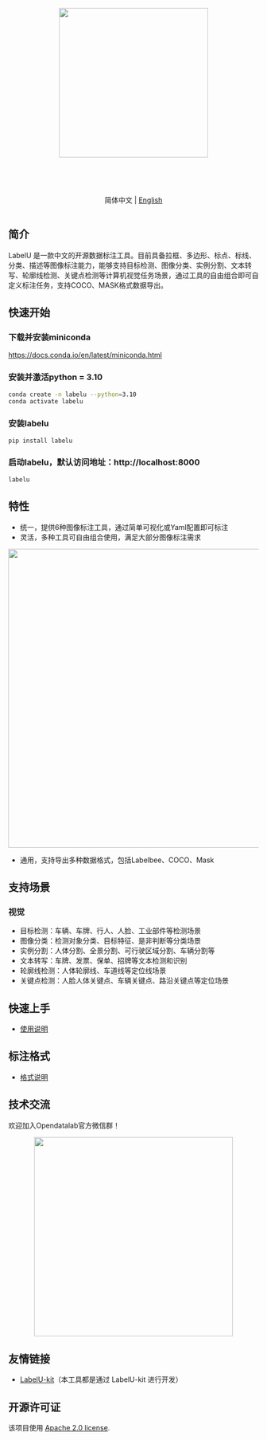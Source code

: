 <div align="center">
<article style="display: flex; flex-direction: column; align-items: center; justify-content: center;">
    <p align="center"><img width="300" src="https://github.com/opendatalab/labelU/blob/main/images/labelU-logo.svg" /></p>
    <h1 style="width: 100%; text-align: center;"></h1>
    <p align="center">
        简体中文 | <a href="./README.md" >English</a>
    </p>
</article>
    
   
</div>

## 简介

LabelU 是一款中文的开源数据标注工具。目前具备拉框、多边形、标点、标线、分类、描述等图像标注能力，能够支持目标检测、图像分类、实例分割、文本转写、轮廓线检测、关键点检测等计算机视觉任务场景，通过工具的自由组合即可自定义标注任务，支持COCO、MASK格式数据导出。

## 快速开始

### 下载并安装miniconda

https://docs.conda.io/en/latest/miniconda.html

### 安装并激活python = 3.10

```bash
conda create -n labelu --python=3.10
conda activate labelu
```

### 安装labelu

```bash
pip install labelu
```

### 启动labelu，默认访问地址：http://localhost:8000

```bash
labelu
```

## 特性

- 统一，提供6种图像标注工具，通过简单可视化或Yaml配置即可标注
- 灵活，多种工具可自由组合使用，满足大部分图像标注需求

<p align="center">
<img style="width: 600px" src="https://user-images.githubusercontent.com/25022954/209318236-79d3a5c3-2700-46c3-b59a-62d9c132a6c3.gif">
</p>

- 通用，支持导出多种数据格式，包括Labelbee、COCO、Mask

## 支持场景

### 视觉
- 目标检测：车辆、车牌、行人、人脸、工业部件等检测场景
- 图像分类：检测对象分类、目标特征、是非判断等分类场景
- 实例分割：人体分割、全景分割、可行驶区域分割、车辆分割等
- 文本转写：车牌、发票、保单、招牌等文本检测和识别
- 轮廓线检测：人体轮廓线、车道线等定位线场景
- 关键点检测：人脸人体关键点、车辆关键点、路沿关键点等定位场景

## 快速上手

-  [使用说明](./docs/GUIDE.md) 
 
## 标注格式

-  [格式说明](./docs/annotation%20format/README.md)

## 技术交流

欢迎加入Opendatalab官方微信群！

<p align="center">
<img style="width: 400px" src="https://user-images.githubusercontent.com/25022954/208374419-2dffb701-321a-4091-944d-5d913de79a15.jpg">
</p>

## 友情链接

- [LabelU-kit](https://github.com/opendatalab/labelU-Kit)（本工具都是通过 LabelU-kit 进行开发）

## 开源许可证

该项目使用 [Apache 2.0 license](./LICENSE).
